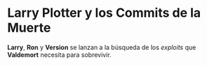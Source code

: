 # Larry Plotter y los Commits de la Muerte

**Larry**, **Ron** y **Version** se lanzan a la búsqueda de los *exploits*
que **Valdemort** necesita para sobrevivir.
